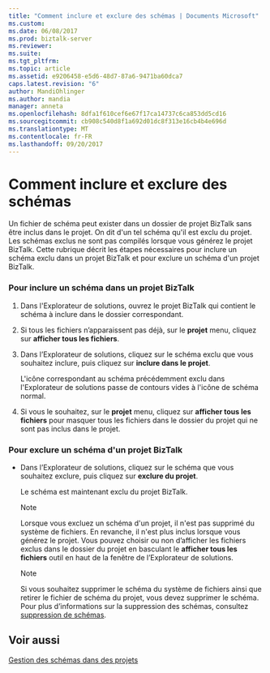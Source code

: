 ```yaml
---
title: "Comment inclure et exclure des schémas | Documents Microsoft"
ms.custom: 
ms.date: 06/08/2017
ms.prod: biztalk-server
ms.reviewer: 
ms.suite: 
ms.tgt_pltfrm: 
ms.topic: article
ms.assetid: e9206458-e5d6-48d7-87a6-9471ba60dca7
caps.latest.revision: "6"
author: MandiOhlinger
ms.author: mandia
manager: anneta
ms.openlocfilehash: 8dfa1f610cef6e67f17ca14737c6ca853dd5cd16
ms.sourcegitcommit: cb908c540d8f1a692d01dc8f313e16cb4b4e696d
ms.translationtype: MT
ms.contentlocale: fr-FR
ms.lasthandoff: 09/20/2017
---
```

# <a name="how-to-include-and-exclude-schemas"></a>Comment inclure et exclure des schémas
Un fichier de schéma peut exister dans un dossier de projet BizTalk sans être inclus dans le projet. On dit d'un tel schéma qu'il est exclu du projet. Les schémas exclus ne sont pas compilés lorsque vous générez le projet BizTalk. Cette rubrique décrit les étapes nécessaires pour inclure un schéma exclu dans un projet BizTalk et pour exclure un schéma d'un projet BizTalk.  
  
### <a name="to-include-a-schema-in-a-biztalk-project"></a>Pour inclure un schéma dans un projet BizTalk  
  
1.  Dans l'Explorateur de solutions, ouvrez le projet BizTalk qui contient le schéma à inclure dans le dossier correspondant.  
  
2.  Si tous les fichiers n’apparaissent pas déjà, sur le **projet** menu, cliquez sur **afficher tous les fichiers**.  
  
3.  Dans l’Explorateur de solutions, cliquez sur le schéma exclu que vous souhaitez inclure, puis cliquez sur **inclure dans le projet**.  
  
     L'icône correspondant au schéma précédemment exclu dans l'Explorateur de solutions passe de contours vides à l'icône de schéma normal.  
  
4.  Si vous le souhaitez, sur le **projet** menu, cliquez sur **afficher tous les fichiers** pour masquer tous les fichiers dans le dossier du projet qui ne sont pas inclus dans le projet.  
  
### <a name="to-exclude-a-schema-from-a-biztalk-project"></a>Pour exclure un schéma d'un projet BizTalk  
  
-   Dans l’Explorateur de solutions, cliquez sur le schéma que vous souhaitez exclure, puis cliquez sur **exclure du projet**.  
  
     Le schéma est maintenant exclu du projet BizTalk.  
  
    > [!NOTE]
    >  Lorsque vous excluez un schéma d'un projet, il n'est pas supprimé du système de fichiers. En revanche, il n'est plus inclus lorsque vous générez le projet. Vous pouvez choisir ou non d’afficher les fichiers exclus dans le dossier du projet en basculant le **afficher tous les fichiers** outil en haut de la fenêtre de l’Explorateur de solutions.  
  
    > [!NOTE]
    >  Si vous souhaitez supprimer le schéma du système de fichiers ainsi que retirer le fichier de schéma du projet, vous devez supprimer le schéma. Pour plus d’informations sur la suppression des schémas, consultez [suppression de schémas](../core/how-to-delete-schemas.md).  
  
## <a name="see-also"></a>Voir aussi  
 [Gestion des schémas dans des projets](../core/managing-schemas-within-projects.md)